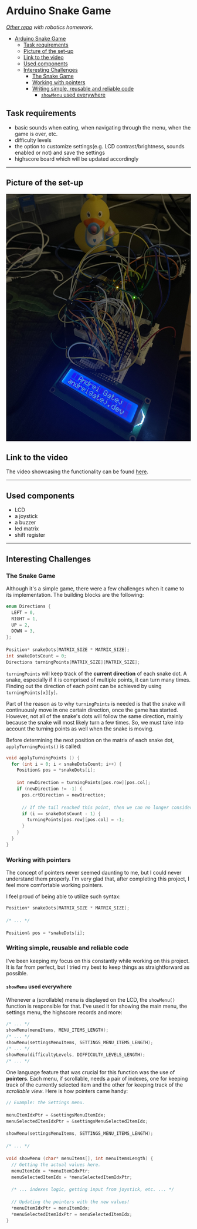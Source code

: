 # Arduino Snake Game

*[Other repo](https://github.com/Andrei0872/IntroductionToRobotics) with robotics homework*.

- [Arduino Snake Game](#arduino-snake-game)
  - [Task requirements](#task-requirements)
  - [Picture of the set-up](#picture-of-the-set-up)
  - [Link to the video](#link-to-the-video)
  - [Used components](#used-components)
  - [Interesting Challenges](#interesting-challenges)
    - [The Snake Game](#the-snake-game)
    - [Working with pointers](#working-with-pointers)
    - [Writing simple, reusable and reliable code](#writing-simple-reusable-and-reliable-code)
      - [`showMenu` used everywhere](#showmenu-used-everywhere)

## Task requirements

* basic sounds when eating, when navigating through the menu, when the game is over, etc.
* difficulty levels
* the option to customize settings(e.g. LCD contrast/brightness, sounds enabled or not) and save the settings
* highscore board which will be updated accordingly

---

## Picture of the set-up

<div style="text-align: center;">
  <img src="./assets/matrice.jpg">
</div>

## Link to the video

The video showcasing the functionality can be found [here](https://youtu.be/osQ7XLqH9wk).

---

## Used components

* LCD
* a joystick
* a buzzer
* led matrix
* shift register

---

## Interesting Challenges

### The Snake Game

Although it's a simple game, there were a few challenges when it came to its implementation. The building blocks are the following:

```c
enum Directions {
  LEFT = 0,
  RIGHT = 1,
  UP = 2,
  DOWN = 3,
};

Position* snakeDots[MATRIX_SIZE * MATRIX_SIZE];
int snakeDotsCount = 0;
Directions turningPoints[MATRIX_SIZE][MATRIX_SIZE];
```

`turningPoints` will keep track of the **current direction** of each snake dot. A snake, especially if it is comprised of multiple points, it can turn many times. Finding out the direction of each point can be achieved by using `turningPoints[x][y]`.

Part of the reason as to why `turningPoints` is needed is that the snake will continuously move in one certain direction, once the game has started. However, not all of the snake's dots will follow the same direction, mainly because the snake will most likely turn a few times. So, we must take into account the turning points as well when the snake is moving.

Before determining the next position on the matrix of each snake dot, `applyTurningPoints()` is called:

```c
void applyTurningPoints () {
  for (int i = 0; i < snakeDotsCount; i++) {
    Position& pos = *snakeDots[i];
    
    int newDirection = turningPoints[pos.row][pos.col];
    if (newDirection != -1) {
      pos.crtDirection = newDirection;

      // If the tail reached this point, then we can no longer consider this turning point.
      if (i == snakeDotsCount - 1) {
        turningPoints[pos.row][pos.col] = -1;
      }
    }
  }
}
```

### Working with pointers

The concept of pointers never seemed daunting to me, but I could never understand them properly. I'm very glad that, after completing this project, I feel more comfortable working pointers.

I feel proud of being able to utilize such syntax:

```c
Position* snakeDots[MATRIX_SIZE * MATRIX_SIZE];

/* ... */

Position& pos = *snakeDots[i];
```

### Writing simple, reusable and reliable code

I've been keeping my focus on this constantly while working on this project. It is far from perfect, but I tried my best to keep things as straightforward as possible.

#### `showMenu` used everywhere

Whenever a (scrollable) menu is displayed on the LCD, the `showMenu()` function is responsible for that. I've used it for showing the main menu, the settings menu, the highscore records and more:

```c
/* ... */
showMenu(menuItems, MENU_ITEMS_LENGTH);
/* ... */
showMenu(settingsMenuItems, SETTINGS_MENU_ITEMS_LENGTH);
/* ... */
showMenu(difficultyLevels, DIFFICULTY_LEVELS_LENGTH); 
/* ... */
```

One language feature that was crucial for this function was the use of **pointers**. Each menu, if scrollable, needs a pair of indexes, one for keeping track of the currently selected item and the other for keeping track of the *scrollable view*. Here is how pointers came handy:

```c
// Example: the Settings menu.

menuItemIdxPtr = &settingsMenuItemIdx;
menuSelectedItemIdxPtr = &settingsMenuSelectedItemIdx;

showMenu(settingsMenuItems, SETTINGS_MENU_ITEMS_LENGTH);

/* ... */

void showMenu (char* menuItems[], int menuItemsLength) {
  // Getting the actual values here.
  menuItemIdx = *menuItemIdxPtr;
  menuSelectedItemIdx = *menuSelectedItemIdxPtr;

  /* ... indexes logic, getting input from joystick, etc. ... */

  // Updating the pointers with the new values!
  *menuItemIdxPtr = menuItemIdx;
  *menuSelectedItemIdxPtr = menuSelectedItemIdx;
}
```